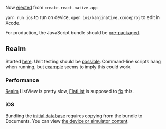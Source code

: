 Now [ejected](https://github.com/react-community/create-react-native-app/blob/master/EJECTING.md) from `create-react-native-app`

`yarn run ios` to run on device, `open ios/kanjinative.xcodeproj` to edit in Xcode.

For production, the JavaScript bundle should be [pre-packaged](https://facebook.github.io/react-native/docs/running-on-device.html).

## Realm

Started [here](https://hellokoding.com/todo-app-with-react-native-realm/). Unit testing should be [possible](http://hoangtran.me/ios/testing/2016/10/15/how-to-unit-test-your-realm-database-layer/). Command-line scripts hang when running, but [example](https://realm.io/docs/javascript/latest/) seems to imply this could work.

### Performance
[Realm](https://realm.io/docs/javascript/latest/) ListView is pretty slow, [FlatList](https://facebook.github.io/react-native/docs/flatlist.html) is supposed to [fix](https://medium.com/react-native-development/how-to-use-the-flatlist-component-react-native-basics-92c482816fe6) this.

### iOS
Bundling the [initial database](https://stackoverflow.com/a/29854659) requires copying from the bundle to Documents. You can view [the device or simulator content](https://stackoverflow.com/a/28465803).